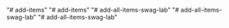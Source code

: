 "# add-items" 
"# add-items" 
"# add-all-items-swag-lab" 
"# add-all-items-swag-lab" 
"# add-all-items-swag-lab" 
